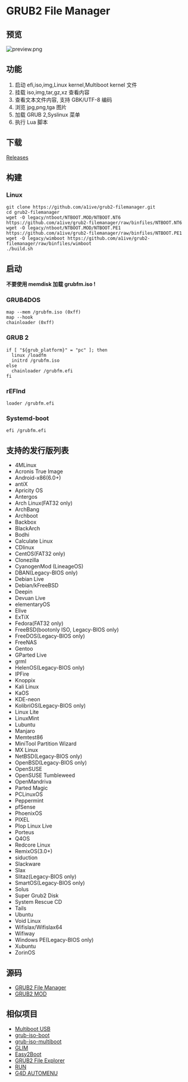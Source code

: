 # GRUB2 File Manager 
## 预览 
![preview.png](https://github.com/a1ive/grub2-filemanager/raw/gh-pages/preview.png)

## 功能 
1. 启动 efi,iso,img,Linux kernel,Multiboot kernel 文件
2. 挂载 iso,img,tar,gz,xz 查看内容 
3. 查看文本文件内容, 支持 GBK/UTF-8 编码 
4. 浏览 jpg,png,tga 图片 
5. 加载 GRUB 2,Syslinux 菜单 
6. 执行 Lua 脚本 

## 下载 
[Releases](https://github.com/a1ive/grub2-filemanager/releases) 

## 构建 
### Linux 
```shell
git clone https://github.com/a1ive/grub2-filemanager.git
cd grub2-filemanager
wget -O legacy/ntboot/NTBOOT.MOD/NTBOOT.NT6 https://github.com/a1ive/grub2-filemanager/raw/binfiles/NTBOOT.NT6
wget -O legacy/ntboot/NTBOOT.MOD/NTBOOT.PE1 https://github.com/a1ive/grub2-filemanager/raw/binfiles/NTBOOT.PE1
wget -O legacy/wimboot https://github.com/a1ive/grub2-filemanager/raw/binfiles/wimboot
./build.sh
```

## 启动 
**不要使用 memdisk 加载 grubfm.iso !**  
### GRUB4DOS 
```
map --mem /grubfm.iso (0xff)
map --hook
chainloader (0xff)
```
### GRUB 2
```
if [ "${grub_platform}" = "pc" ]; then
  linux /loadfm  
  initrd /grubfm.iso  
else
  chainloader /grubfm.efi
fi
```
### rEFInd 
```
loader /grubfm.efi
```
### Systemd-boot 
```
efi /grubfm.efi
```

## 支持的发行版列表 
*    4MLinux
*    Acronis True Image
*    Android-x86(6.0+)
*    antiX
*    Apricity OS
*    Antergos
*    Arch Linux(FAT32 only)
*    ArchBang
*    Archboot
*    Backbox
*    BlackArch
*    Bodhi
*    Calculate Linux
*    CDlinux
*    CentOS(FAT32 only)
*    Clonezilla
*    CyanogenMod (LineageOS)
*    DBAN(Legacy-BIOS only)
*    Debian Live
*    Debian/kFreeBSD
*    Deepin
*    Devuan Live
*    elementaryOS
*    Elive
*    ExTiX
*    Fedora(FAT32 only)
*    FreeBSD(bootonly ISO, Legacy-BIOS only)
*    FreeDOS(Legacy-BIOS only)
*    FreeNAS
*    Gentoo
*    GParted Live
*    grml
*    HelenOS(Legacy-BIOS only)
*    IPFire
*    Knoppix
*    Kali Linux
*    KaOS
*    KDE-neon
*    KolibriOS(Legacy-BIOS only)
*    Linux Lite
*    LinuxMint
*    Lubuntu
*    Manjaro
*    Memtest86
*    MiniTool Partition Wizard
*    MX Linux
*    NetBSD(Legacy-BIOS only)
*    OpenBSD(Legacy-BIOS only)
*    OpenSUSE
*    OpenSUSE Tumbleweed
*    OpenMandriva
*    Parted Magic
*    PCLinuxOS
*    Peppermint
*    pfSense
*    PhoenixOS
*    PIXEL
*    Plop Linux Live
*    Porteus
*    Q4OS
*    Redcore Linux
*    RemixOS(3.0+)
*    siduction
*    Slackware
*    Slax
*    Slitaz(Legacy-BIOS only)
*    SmartOS(Legacy-BIOS only)
*    Solus
*    Super Grub2 Disk
*    System Rescue CD
*    Tails
*    Ubuntu
*    Void Linux
*    Wifislax/Wifislax64
*    Wifiway
*    Windows PE(Legacy-BIOS only)
*    Xubuntu
*    ZorinOS

## 源码 
*	[GRUB2 File Manager](https://github.com/a1ive/grub2-filemanager)  
*	[GRUB2 MOD](https://github.com/a1ive/grub2-mod) 

## 相似项目 
*	[Multiboot USB](http://mbusb.aguslr.com/) 
*	[grub-iso-boot](https://github.com/Jimmy-Z/grub-iso-boot) 
*	[grub-iso-multiboot](https://github.com/mpolitzer/grub-iso-multiboot) 
*	[GLIM](https://github.com/thias/glim) 
*	[Easy2Boot](http://www.easy2boot.com/) 
*	[GRUB2 File Explorer](http://bbs.wuyou.net/forum.php?mod=viewthread&tid=320715) 
*	[RUN](http://bbs.wuyou.net/forum.php?mod=viewthread&tid=191301) 
*	[G4D AUTOMENU](http://bbs.wuyou.net/forum.php?mod=viewthread&tid=203607) 
